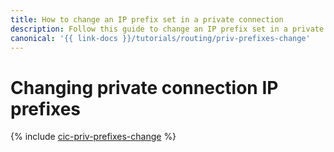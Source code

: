 ```yaml
---
title: How to change an IP prefix set in a private connection
description: Follow this guide to change an IP prefix set in a private connection.
canonical: '{{ link-docs }}/tutorials/routing/priv-prefixes-change'
---
```


# Changing private connection IP prefixes

{% include [cic-priv-prefixes-change](../../_tutorials/routing/priv-prefixes-change.md) %}
